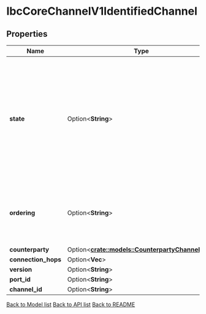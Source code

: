 # IbcCoreChannelV1IdentifiedChannel

## Properties

Name | Type | Description | Notes
------------ | ------------- | ------------- | -------------
**state** | Option<**String**> | State defines if a channel is in one of the following states: CLOSED, INIT, TRYOPEN, OPEN or UNINITIALIZED.   - STATE_UNINITIALIZED_UNSPECIFIED: Default State  - STATE_INIT: A channel has just started the opening handshake.  - STATE_TRYOPEN: A channel has acknowledged the handshake step on the counterparty chain.  - STATE_OPEN: A channel has completed the handshake. Open channels are ready to send and receive packets.  - STATE_CLOSED: A channel has been closed and can no longer be used to send or receive packets. | [optional][default to UninitializedUnspecified]
**ordering** | Option<**String**> | - ORDER_NONE_UNSPECIFIED: zero-value for channel ordering  - ORDER_UNORDERED: packets can be delivered in any order, which may differ from the order in which they were sent.  - ORDER_ORDERED: packets are delivered exactly in the order which they were sent | [optional][default to NoneUnspecified]
**counterparty** | Option<[**crate::models::CounterpartyChannelEnd**](counterparty_channel_end.md)> |  | [optional]
**connection_hops** | Option<**Vec<String>**> |  | [optional]
**version** | Option<**String**> |  | [optional]
**port_id** | Option<**String**> |  | [optional]
**channel_id** | Option<**String**> |  | [optional]

[Back to Model list](../README.md#documentation-for-models) [Back to API list](../README.md#documentation-for-api-endpoints) [Back to README](../README.md)


